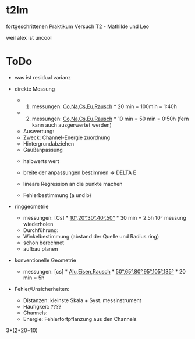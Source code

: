 # t2lm
fortgeschrittenen Praktikum Versuch T2 - Mathilde und Leo

weil alex ist uncool

# ToDo


 + was ist residual varianz



- direkte Messung 
    + 1. messungen:  [Co,Na,Cs,Eu,Rausch](5)  * 20 min = 100min = 1:40h
    + 2. messungen:  [Co,Na,Cs,Eu,Rausch](5)  * 10 min = 50 min = 0:50h
    (fern kann auch ausgerwertet werden)
    
    - Auswertung:
    + Zweck: Channel-Energie zuordnung
    + Hintergrundabziehen 
    + Gaußanpassung 
    - halbwerts wert

    - breite der anpassungen bestimmen => DELTA E
    - lineare Regression an die punkte machen 
    - Fehlerbestimmung (a und b)

- ringgeometrie
    + messungen:  [Cs] * [10°,20°,30°,40°,50°](5) * 30 min = 2.5h
    10° messung wiederholen


    - Durchführung:
    - Winkelbestimmung (abstand der Quelle und Radius ring) 
    - schon berechnet
    - aufbau planen
    
- konventionelle Geometrie
    + messungen: [cs] * [Alu,Eisen,Rausch](3) * [50°,65°,80°,95°,105°,135°](6-1) * 20 min = 5h

- Fehler/Unsicherheiten:
    - Distanzen: kleinste Skala + Syst. messinstrument
    - Häufigkeit: ????
    - Channels: 
    - Energie: Fehlerfortpflanzung aus den Channels


3*(2*20+10) 